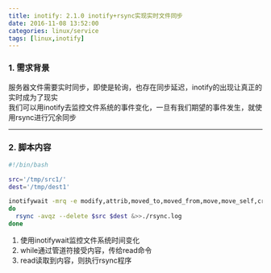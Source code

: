 ```yaml
---
title: inotify: 2.1.0 inotify+rsync实现实时文件同步
date: 2016-11-08 13:52:00
categories: linux/service
tags: [linux,inotify]
---
```


### 1. 需求背景
服务器文件需要实时同步，即使是轮询，也存在同步延迟，inotify的出现让真正的实时成为了现实  
我们可以用inotify去监控文件系统的事件变化，一旦有我们期望的事件发生，就使用rsync进行冗余同步

----

### 2. 脚本内容
``` bash
#!/bin/bash

src='/tmp/src1/'
dest='/tmp/dest1'

inotifywait -mrq -e modify,attrib,moved_to,moved_from,move,move_self,create,delete,delete_self --timefmt='%d/%m/%y %H:%M' --format='%T %w%f %e' $src | while read chgeFile
do
  rsync -avqz --delete $src $dest &>>./rsync.log
done
```
1. 使用inotifywait监控文件系统时间变化
2. while通过管道符接受内容，传给read命令
3. read读取到内容，则执行rsync程序
